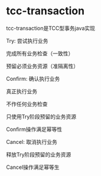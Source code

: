 # tcc-transaction
tcc-transaction是TCC型事务java实现

Try: 尝试执行业务

  完成所有业务检查（一致性）
  
  预留必须业务资源（准隔离性）

Confirm: 确认执行业务

  真正执行业务
  
  不作任何业务检查
  
  只使用Try阶段预留的业务资源
  
  Confirm操作满足幂等性

Cancel: 取消执行业务

  释放Try阶段预留的业务资源

  Cancel操作满足幂等生
